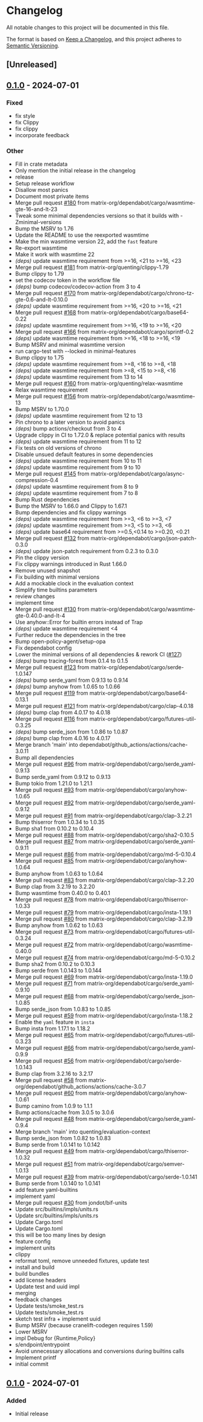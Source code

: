 # Changelog
All notable changes to this project will be documented in this file.

The format is based on [Keep a Changelog](https://keepachangelog.com/en/1.0.0/),
and this project adheres to [Semantic Versioning](https://semver.org/spec/v2.0.0.html).

## [Unreleased]

## [0.1.0](https://github.com/matrix-org/rust-opa-wasm/releases/tag/v0.1.0) - 2024-07-01

### Fixed
- fix style
- fix Clippy
- fix clippy
- incorporate feedback

### Other
- Fill in crate metadata
- Only mention the initial release in the changelog
- release
- Setup release workflow
- Disallow most panics
- Document most private items
- Merge pull request [#180](https://github.com/matrix-org/rust-opa-wasm/pull/180) from matrix-org/dependabot/cargo/wasmtime-gte-16-and-lt-23
- Tweak some minimal dependencies versions so that it builds with -Zminimal-versions
- Bump the MSRV to 1.76
- Update the README to use the reexported wasmtime
- Make the min wasmtime version 22, add the `fast` feature
- Re-export wasmtime
- Make it work with wasmtime 22
- *(deps)* update wasmtime requirement from >=16, <21 to >=16, <23
- Merge pull request [#181](https://github.com/matrix-org/rust-opa-wasm/pull/181) from matrix-org/quenting/clippy-1.79
- Bump clippy to 1.79
- set the codecov token in the workflow file
- *(deps)* bump codecov/codecov-action from 3 to 4
- Merge pull request [#170](https://github.com/matrix-org/rust-opa-wasm/pull/170) from matrix-org/dependabot/cargo/chrono-tz-gte-0.6-and-lt-0.10.0
- *(deps)* update wasmtime requirement from >=16, <20 to >=16, <21
- Merge pull request [#168](https://github.com/matrix-org/rust-opa-wasm/pull/168) from matrix-org/dependabot/cargo/base64-0.22
- *(deps)* update wasmtime requirement from >=16, <19 to >=16, <20
- Merge pull request [#166](https://github.com/matrix-org/rust-opa-wasm/pull/166) from matrix-org/dependabot/cargo/sprintf-0.2
- *(deps)* update wasmtime requirement from >=16, <18 to >=16, <19
- Bump MSRV and minimal wasmtime version
- run cargo-test with --locked in minimal-features
- Bump clippy to 1.75
- *(deps)* update wasmtime requirement from >=8, <16 to >=8, <18
- *(deps)* update wasmtime requirement from >=8, <15 to >=8, <16
- *(deps)* update wasmtime requirement from 13 to 14
- Merge pull request [#160](https://github.com/matrix-org/rust-opa-wasm/pull/160) from matrix-org/quenting/relax-wasmtime
- Relax wasmtime requirement
- Merge pull request [#156](https://github.com/matrix-org/rust-opa-wasm/pull/156) from matrix-org/dependabot/cargo/wasmtime-13
- Bump MSRV to 1.70.0
- *(deps)* update wasmtime requirement from 12 to 13
- Pin chrono to a later version to avoid panics
- *(deps)* bump actions/checkout from 3 to 4
- Upgrade clippy in CI to 1.72.0 & replace potential panics with results
- *(deps)* update wasmtime requirement from 11 to 12
- Fix tests on old versions of chrono
- Disable unsued default features in some dependencies
- *(deps)* update wasmtime requirement from 10 to 11
- *(deps)* update wasmtime requirement from 9 to 10
- Merge pull request [#145](https://github.com/matrix-org/rust-opa-wasm/pull/145) from matrix-org/dependabot/cargo/async-compression-0.4
- *(deps)* update wasmtime requirement from 8 to 9
- *(deps)* update wasmtime requirement from 7 to 8
- Bump Rust dependencies
- Bump the MSRV to 1.66.0 and Clippy to 1.67.1
- Bump dependencies and fix clippy warnings
- *(deps)* update wasmtime requirement from >=3, <6 to >=3, <7
- *(deps)* update wasmtime requirement from >=3, <5 to >=3, <6
- *(deps)* update base64 requirement from >=0.5,<0.14 to >=0.20, <0.21
- Merge pull request [#132](https://github.com/matrix-org/rust-opa-wasm/pull/132) from matrix-org/dependabot/cargo/json-patch-0.3.0
- *(deps)* update json-patch requirement from 0.2.3 to 0.3.0
- Pin the clippy version
- Fix clippy warnings introduced in Rust 1.66.0
- Remove unused snapshot
- Fix building with minimal versions
- Add a mockable clock in the evaluation context
- Simplify time builtins parameters
- review changes
- implement time
- Merge pull request [#130](https://github.com/matrix-org/rust-opa-wasm/pull/130) from matrix-org/dependabot/cargo/wasmtime-gte-0.40.0-and-lt-4
- Use anyhow::Error for builtin errors instead of Trap
- *(deps)* update wasmtime requirement <4
- Further reduce the dependencies in the tree
- Bump open-policy-agent/setup-opa
- Fix dependabot config
- Lower the minimal versions of all dependencies & rework CI ([#127](https://github.com/matrix-org/rust-opa-wasm/pull/127))
- *(deps)* bump tracing-forest from 0.1.4 to 0.1.5
- Merge pull request [#123](https://github.com/matrix-org/rust-opa-wasm/pull/123) from matrix-org/dependabot/cargo/serde-1.0.147
- *(deps)* bump serde_yaml from 0.9.13 to 0.9.14
- *(deps)* bump anyhow from 1.0.65 to 1.0.66
- Merge pull request [#119](https://github.com/matrix-org/rust-opa-wasm/pull/119) from matrix-org/dependabot/cargo/base64-0.13.1
- Merge pull request [#121](https://github.com/matrix-org/rust-opa-wasm/pull/121) from matrix-org/dependabot/cargo/clap-4.0.18
- *(deps)* bump clap from 4.0.17 to 4.0.18
- Merge pull request [#116](https://github.com/matrix-org/rust-opa-wasm/pull/116) from matrix-org/dependabot/cargo/futures-util-0.3.25
- *(deps)* bump serde_json from 1.0.86 to 1.0.87
- *(deps)* bump clap from 4.0.16 to 4.0.17
- Merge branch 'main' into dependabot/github_actions/actions/cache-3.0.11
- Bump all dependencies
- Merge pull request [#96](https://github.com/matrix-org/rust-opa-wasm/pull/96) from matrix-org/dependabot/cargo/serde_yaml-0.9.13
- Bump serde_yaml from 0.9.12 to 0.9.13
- Bump tokio from 1.21.0 to 1.21.1
- Merge pull request [#93](https://github.com/matrix-org/rust-opa-wasm/pull/93) from matrix-org/dependabot/cargo/anyhow-1.0.65
- Merge pull request [#92](https://github.com/matrix-org/rust-opa-wasm/pull/92) from matrix-org/dependabot/cargo/serde_yaml-0.9.12
- Merge pull request [#91](https://github.com/matrix-org/rust-opa-wasm/pull/91) from matrix-org/dependabot/cargo/clap-3.2.21
- Bump thiserror from 1.0.34 to 1.0.35
- Bump sha1 from 0.10.2 to 0.10.4
- Merge pull request [#88](https://github.com/matrix-org/rust-opa-wasm/pull/88) from matrix-org/dependabot/cargo/sha2-0.10.5
- Merge pull request [#87](https://github.com/matrix-org/rust-opa-wasm/pull/87) from matrix-org/dependabot/cargo/serde_yaml-0.9.11
- Merge pull request [#86](https://github.com/matrix-org/rust-opa-wasm/pull/86) from matrix-org/dependabot/cargo/md-5-0.10.4
- Merge pull request [#85](https://github.com/matrix-org/rust-opa-wasm/pull/85) from matrix-org/dependabot/cargo/anyhow-1.0.64
- Bump anyhow from 1.0.63 to 1.0.64
- Merge pull request [#83](https://github.com/matrix-org/rust-opa-wasm/pull/83) from matrix-org/dependabot/cargo/clap-3.2.20
- Bump clap from 3.2.19 to 3.2.20
- Bump wasmtime from 0.40.0 to 0.40.1
- Merge pull request [#78](https://github.com/matrix-org/rust-opa-wasm/pull/78) from matrix-org/dependabot/cargo/thiserror-1.0.33
- Merge pull request [#79](https://github.com/matrix-org/rust-opa-wasm/pull/79) from matrix-org/dependabot/cargo/insta-1.19.1
- Merge pull request [#80](https://github.com/matrix-org/rust-opa-wasm/pull/80) from matrix-org/dependabot/cargo/clap-3.2.19
- Bump anyhow from 1.0.62 to 1.0.63
- Merge pull request [#73](https://github.com/matrix-org/rust-opa-wasm/pull/73) from matrix-org/dependabot/cargo/futures-util-0.3.24
- Merge pull request [#72](https://github.com/matrix-org/rust-opa-wasm/pull/72) from matrix-org/dependabot/cargo/wasmtime-0.40.0
- Merge pull request [#74](https://github.com/matrix-org/rust-opa-wasm/pull/74) from matrix-org/dependabot/cargo/md-5-0.10.2
- Bump sha2 from 0.10.2 to 0.10.3
- Bump serde from 1.0.143 to 1.0.144
- Merge pull request [#69](https://github.com/matrix-org/rust-opa-wasm/pull/69) from matrix-org/dependabot/cargo/insta-1.19.0
- Merge pull request [#71](https://github.com/matrix-org/rust-opa-wasm/pull/71) from matrix-org/dependabot/cargo/serde_yaml-0.9.10
- Merge pull request [#68](https://github.com/matrix-org/rust-opa-wasm/pull/68) from matrix-org/dependabot/cargo/serde_json-1.0.85
- Bump serde_json from 1.0.83 to 1.0.85
- Merge pull request [#59](https://github.com/matrix-org/rust-opa-wasm/pull/59) from matrix-org/dependabot/cargo/insta-1.18.2
- Enable the `yaml` feature in `insta`
- Bump insta from 1.17.1 to 1.18.2
- Merge pull request [#65](https://github.com/matrix-org/rust-opa-wasm/pull/65) from matrix-org/dependabot/cargo/futures-util-0.3.23
- Merge pull request [#66](https://github.com/matrix-org/rust-opa-wasm/pull/66) from matrix-org/dependabot/cargo/serde_yaml-0.9.9
- Merge pull request [#56](https://github.com/matrix-org/rust-opa-wasm/pull/56) from matrix-org/dependabot/cargo/serde-1.0.143
- Bump clap from 3.2.16 to 3.2.17
- Merge pull request [#58](https://github.com/matrix-org/rust-opa-wasm/pull/58) from matrix-org/dependabot/github_actions/actions/cache-3.0.7
- Merge pull request [#60](https://github.com/matrix-org/rust-opa-wasm/pull/60) from matrix-org/dependabot/cargo/anyhow-1.0.61
- Bump camino from 1.0.9 to 1.1.1
- Bump actions/cache from 3.0.5 to 3.0.6
- Merge pull request [#48](https://github.com/matrix-org/rust-opa-wasm/pull/48) from matrix-org/dependabot/cargo/serde_yaml-0.9.4
- Merge branch 'main' into quenting/evaluation-context
- Bump serde_json from 1.0.82 to 1.0.83
- Bump serde from 1.0.141 to 1.0.142
- Merge pull request [#49](https://github.com/matrix-org/rust-opa-wasm/pull/49) from matrix-org/dependabot/cargo/thiserror-1.0.32
- Merge pull request [#51](https://github.com/matrix-org/rust-opa-wasm/pull/51) from matrix-org/dependabot/cargo/semver-1.0.13
- Merge pull request [#39](https://github.com/matrix-org/rust-opa-wasm/pull/39) from matrix-org/dependabot/cargo/serde-1.0.141
- Bump serde from 1.0.140 to 1.0.141
- add feature yaml-builtins
- implement yaml
- Merge pull request [#30](https://github.com/matrix-org/rust-opa-wasm/pull/30) from jondot/bif-units
- Update src/builtins/impls/units.rs
- Update src/builtins/impls/units.rs
- Update Cargo.toml
- Update Cargo.toml
- this will be too many lines by design
- feature config
- implement units
- clippy
- reformat toml, remove unneeded fixtures, update test
- install and build
- build bundles
- add license headers
- Update test and uuid impl
- merging
- feedback changes
- Update tests/smoke_test.rs
- Update tests/smoke_test.rs
- sketch test infra + implement uuid
- Bump MSRV (because cranelift-codegen requires 1.59)
- Lower MSRV
- impl Debug for {Runtime,Policy}
- s/endpoint/entrypoint
- Avoid unnecessary allocations and conversions during builtins calls
- Implement printf
- initial commit

## [0.1.0](https://github.com/matrix-org/rust-opa-wasm/releases/tag/v0.1.0) - 2024-07-01

### Added
- Initial release
